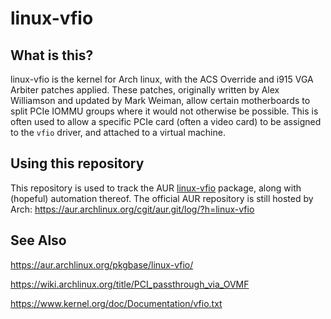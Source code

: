 # linux-vfio

## What is this?

linux-vfio is the kernel for Arch linux, with the ACS Override and i915 VGA Arbiter patches applied. These patches, originally written by Alex Williamson and updated by Mark Weiman, allow certain motherboards to split PCIe IOMMU groups where it would not otherwise be possible. This is often used to allow a specific PCIe card (often a video card) to be assigned to the `vfio` driver, and attached to a virtual machine.

## Using this repository

This repository is used to track the AUR [linux-vfio](https://aur.archlinux.org/pkgbase/linux-vfio/) package, along with (hopeful) automation thereof. The official AUR repository is still hosted by Arch: https://aur.archlinux.org/cgit/aur.git/log/?h=linux-vfio

## See Also

https://aur.archlinux.org/pkgbase/linux-vfio/

https://wiki.archlinux.org/title/PCI_passthrough_via_OVMF

https://www.kernel.org/doc/Documentation/vfio.txt
